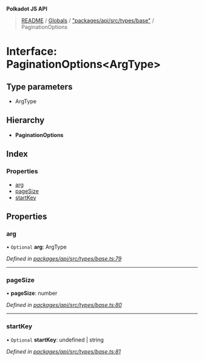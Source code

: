 **Polkadot JS API**

> [README](../README.md) / [Globals](../globals.md) / ["packages/api/src/types/base"](../modules/_packages_api_src_types_base_.md) / PaginationOptions

# Interface: PaginationOptions\<**ArgType**>

## Type parameters

* ArgType

## Hierarchy

* **PaginationOptions**

## Index

### Properties

* [arg](_packages_api_src_types_base_.paginationoptions.md#arg)
* [pageSize](_packages_api_src_types_base_.paginationoptions.md#pagesize)
* [startKey](_packages_api_src_types_base_.paginationoptions.md#startkey)

## Properties

### arg

• `Optional` **arg**: ArgType

*Defined in [packages/api/src/types/base.ts:79](https://github.com/polkadot-js/api/blob/05c0379f4/packages/api/src/types/base.ts#L79)*

___

### pageSize

•  **pageSize**: number

*Defined in [packages/api/src/types/base.ts:80](https://github.com/polkadot-js/api/blob/05c0379f4/packages/api/src/types/base.ts#L80)*

___

### startKey

• `Optional` **startKey**: undefined \| string

*Defined in [packages/api/src/types/base.ts:81](https://github.com/polkadot-js/api/blob/05c0379f4/packages/api/src/types/base.ts#L81)*
